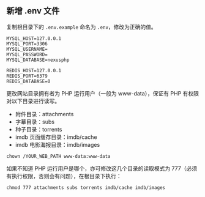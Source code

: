 ## 新增 .env 文件

复制根目录下的 `.env.example` 命名为 `.env`，修改为正确的值。
```
MYSQL_HOST=127.0.0.1
MYSQL_PORT=3306
MYSQL_USERNAME=
MYSQL_PASSWORD=
MYSQL_DATABASE=nexusphp

REDIS_HOST=127.0.0.1
REDIS_PORT=6379
REDIS_DATABASE=0
```

更改网站目录拥有者为 PHP 运行用户（一般为 www-data），保证有 PHP 有权限对以下目录进行读写。

- 附件目录：attachments
- 字幕目录：subs
- 种子目录：torrents
- imdb 页面缓存目录：imdb/cache
- imdb 电影海报目录：imdb/images

```
chown /YOUR_WEB_PATH www-data:www-data
```

如果不知道 PHP 运行用户是哪个，亦可修改这几个目录的读取模式为 777（必须有执行权限，否则会有问题），在根目录下执行：
```
chmod 777 attachments subs torrents imdb/cache imdb/images
```
